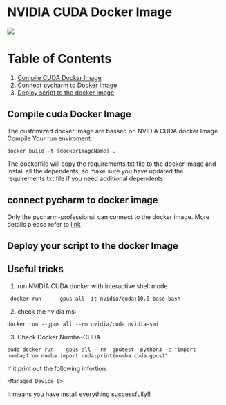 # NVIDIA CUDA Docker Image 

![](https://cloud.githubusercontent.com/assets/3028125/12213714/5b208976-b632-11e5-8406-38d379ec46aa.png)

# Table of Contents
1. [Compile CUDA Docker Image](#compile-cuda-docker-image)
2. [Connect pycharm to Docker Image](#connect-pycharm-to-docker-image)
3. [Deploy script to the docker Image](#deploy-your-script-to-the-docker-image)


## Compile cuda Docker Image
The customized docker Image are bassed on NVIDIA CUDA docker Image. Compile Your run enviroment:

```shell script
docker build -t [dockerImageName] .
```
The dockerfile will copy the requirements.txt file to the docker image and install all the dependents, so make sure you have updated the requirements.txt file if you need additional dependents. 

## connect pycharm to docker image 
Only the pycharm-professional can connect to the docker image. More details please refer to [link](../../dockerit/README.md)

 
## Deploy your script to the docker Image


## Useful tricks

1. run NVIDIA CUDA docker with interactive shell mode 
```shell script
 docker run    --gpus all -it nvidia/cuda:10.0-base bash
```

2. check the nvidia msi 
```shell script
docker run --gpus all --rm nvidia/cuda nvidia-smi
```

3. Check Docker Numba-CUDA
```shell script
sudo docker run  --gpus all --rm  gputest  python3 -c "import numba;from numba import cuda;print(numba.cuda.gpus)"
```

If it print out the following infortion:
```
<Managed Device 0>
```
It means you have install everything successfully!!


